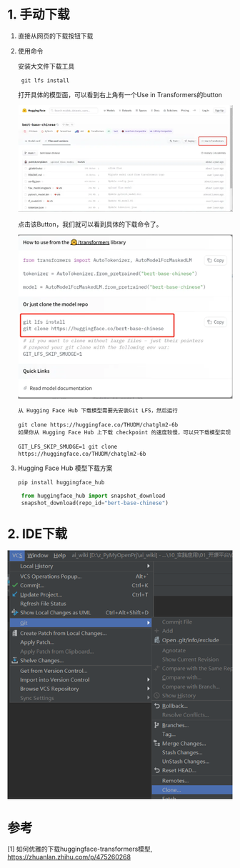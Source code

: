 # 1. 手动下载
  
  1. 直接从网页的下载按钮下载
  
  2. 使用命令 
      
     安装大文件下载工具
     ```
      git lfs install    
     ```

     打开具体的模型面，可以看到右上角有一个Use in Transformers的button
     
     ![](.01_下载模型_images/模型下载按钮.png)
     
     点击该Button，我们就可以看到具体的下载命令了。
     
     ![](.01_下载模型_images/下载命令.png)
     
     ```
     从 Hugging Face Hub 下载模型需要先安装Git LFS，然后运行
     
     git clone https://huggingface.co/THUDM/chatglm2-6b
     如果你从 Hugging Face Hub 上下载 checkpoint 的速度较慢，可以只下载模型实现
     
     GIT_LFS_SKIP_SMUDGE=1 git clone https://huggingface.co/THUDM/chatglm2-6b
     ```
     
  3. Hugging Face Hub 模型下载方案
     
     ```
     pip install huggingface_hub
     ```
     
     ```python
      from huggingface_hub import snapshot_download
      snapshot_download(repo_id="bert-base-chinese")
     ```
     
# 2. IDE下载

   ![](.01_下载模型_images/pycharm下载.png)
   

# 参考
[1] 如何优雅的下载huggingface-transformers模型, https://zhuanlan.zhihu.com/p/475260268